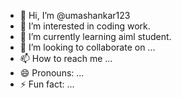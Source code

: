 - 👋 Hi, I’m @umashankar123
- 👀 I’m interested in coding work.
- 🌱 I’m currently learning aiml student.
- 💞️ I’m looking to collaborate on ...
- 📫 How to reach me ...
- 😄 Pronouns: ...
- ⚡ Fun fact: ...

<!---
ytpravin/ytpravin is a ✨ special ✨ repository because its `README.md` (this file) appears on your GitHub profile.
You can click the Preview link to take a look at your changes.
--->

